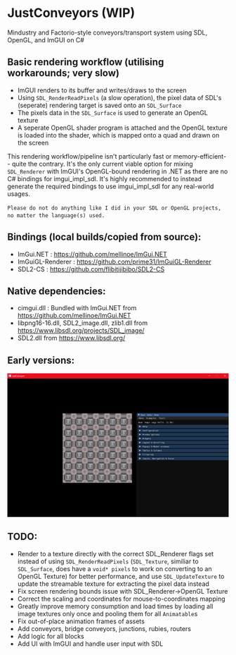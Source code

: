 # JustConveyors (WIP)
Mindustry and Factorio-style conveyors/transport system using SDL, OpenGL, and ImGUI on C#

## Basic rendering workflow (utilising workarounds; very slow)
- ImGUI renders to its buffer and writes/draws to the screen
- Using `SDL_RenderReadPixels` (a slow operation), the pixel data of SDL's (seperate) rendering target is saved onto an `SDL_Surface`
- The pixels data in the `SDL_Surface` is used to generate an OpenGL texture
- A seperate OpenGL shader program is attached and the OpenGL texture is loaded into the shader, which is mapped onto a quad and drawn on the screen

This rendering workflow/pipeline isn't particularly fast or memory-efficient-- quite the contrary. It's the only current viable option for mixing `SDL_Renderer` with ImGUI's OpenGL-bound rendering in .NET as there are no C# bindings for imgui_impl_sdl. 
It's highly recommended to instead generate the required bindings to use imgui_impl_sdl for any real-world usages.

`Please do not do anything like I did in your SDL or OpenGL projects, no matter the language(s) used.`

## Bindings (local builds/copied from source):
- ImGui.NET : https://github.com/mellinoe/ImGui.NET
- ImGuiGL-Renderer : https://github.com/prime31/ImGuiGL-Renderer
- SDL2-CS : https://github.com/flibitijibibo/SDL2-CS

## Native dependencies:
- cimgui.dll : Bundled with ImGui.NET from https://github.com/mellinoe/ImGui.NET
- libpng16-16.dll, SDL2_image.dll, zlib1.dll from https://www.libsdl.org/projects/SDL_image/
- SDL2.dll from https://www.libsdl.org/

## Early versions:
![Testing screenshot](https://raw.githubusercontent.com/rossiyareich/JustConveyors/master/.github/images/screenshot0.png "Early render test")

## TODO:
- Render to a texture directly with the correct SDL_Renderer flags set instead of using `SDL_RenderReadPixels` (`SDL_Texture`, similiar to `SDL_Surface`, does have a `void* pixels` to work on converting to an OpenGL Texture) for better performance, and use `SDL_UpdateTexture` to update the streamable texture for extracting the pixel data instead
- Fix screen rendering bounds issue with SDL_Renderer->OpenGL Texture
- Correct the scaling and coordinates for mouse-to-coordinates mapping
- Greatly improve memory consumption and load times by loading all image textures only once and pooling them for all `Animatable`s
- Fix out-of-place animation frames of assets
- Add conveyors, bridge conveyors, junctions, rubies, routers
- Add logic for all blocks
- Add UI with ImGUI and handle user input with SDL
